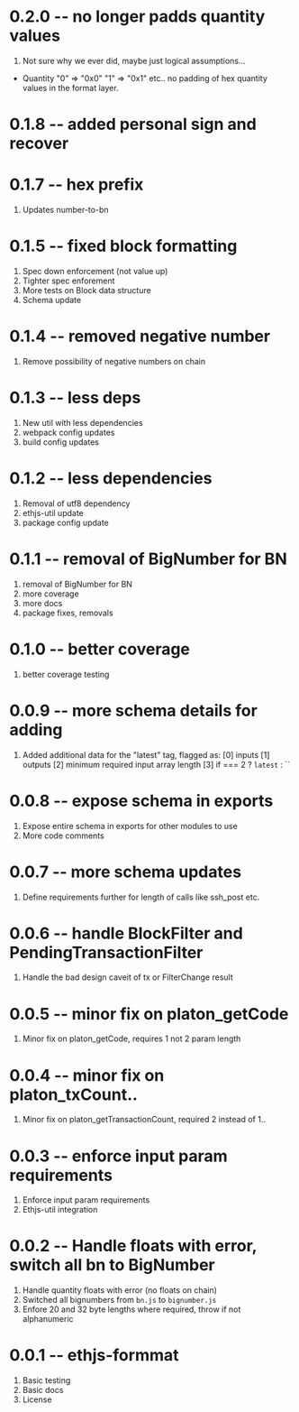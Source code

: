 # 0.2.0 -- no longer padds quantity values

1. Not sure why we ever did, maybe just logical assumptions...

  - Quantity "0" => "0x0"
             "1" => "0x1" etc.. no padding of hex quantity values in the format layer.

# 0.1.8 -- added personal sign and recover

# 0.1.7 -- hex prefix

1. Updates number-to-bn

# 0.1.5 -- fixed block formatting

1. Spec down enforcement (not value up)
2. Tighter spec enforement
3. More tests on Block data structure
4. Schema update

# 0.1.4 -- removed negative number

1. Remove possibility of negative numbers on chain

# 0.1.3 -- less deps

1. New util with less dependencies
2. webpack config updates
3. build config updates

# 0.1.2 -- less dependencies

1. Removal of utf8 dependency
2. ethjs-util update
3. package config update

# 0.1.1 -- removal of BigNumber for BN

1. removal of BigNumber for BN
2. more coverage
3. more docs
4. package fixes, removals

# 0.1.0 -- better coverage

1. better coverage testing

# 0.0.9 -- more schema details for adding

1. Added additional data for the "latest" tag, flagged as:
  [0] inputs
  [1] outputs
  [2] minimum required input array length
  [3] if === 2 ? `latest` : ``

# 0.0.8 -- expose schema in exports

1. Expose entire schema in exports for other modules to use
2. More code comments

# 0.0.7 -- more schema updates

1. Define requirements further for length of calls like ssh_post etc.

# 0.0.6 -- handle BlockFilter and PendingTransactionFilter

1. Handle the bad design caveit of tx or FilterChange result

# 0.0.5 -- minor fix on platon_getCode

1. Minor fix on platon_getCode, requires 1 not 2 param length

# 0.0.4 -- minor fix on platon_txCount..

1. Minor fix on platon_getTransactionCount, required 2 instead of 1..

# 0.0.3 -- enforce input param requirements

1. Enforce input param requirements
2. Ethjs-util integration

# 0.0.2 -- Handle floats with error, switch all bn to BigNumber

1. Handle quantity floats with error (no floats on chain)
2. Switched all bignumbers from `bn.js` to `bignumber.js`
3. Enfore 20 and 32 byte lengths where required, throw if not alphanumeric

# 0.0.1 -- ethjs-formmat

1. Basic testing
2. Basic docs
3. License
